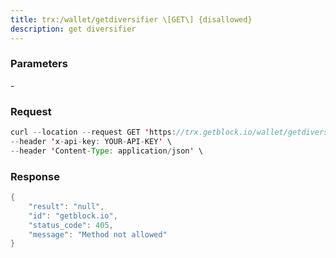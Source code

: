 ```yaml
---
title: trx:/wallet/getdiversifier \[GET\] {disallowed}
description: get diversifier
---
```


### Parameters


\-

### Request

``` java
curl --location --request GET 'https://trx.getblock.io/wallet/getdiversifier' \
--header 'x-api-key: YOUR-API-KEY' \
--header 'Content-Type: application/json' \
```

###  Response

``` java
{
    "result": "null",
    "id": "getblock.io",
    "status_code": 405,
    "message": "Method not allowed"
}
```

